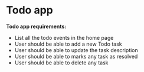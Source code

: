 # Todo app
**Todo app requirements:**
  * List all the todo events in the home page
  * User should be able to add a new Todo task
  * User should be able to update the task description
  * User should be able to marks any task as resolved
  * User should be able to delete any task
